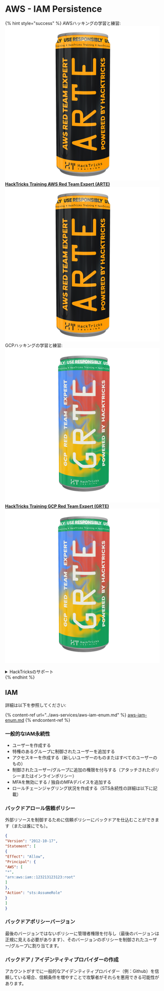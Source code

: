# AWS - IAM Persistence

{% hint style="success" %}
AWSハッキングの学習と練習:<img src="/.gitbook/assets/image.png" alt="" data-size="line">[**HackTricks Training AWS Red Team Expert (ARTE)**](https://training.hacktricks.xyz/courses/arte)<img src="/.gitbook/assets/image.png" alt="" data-size="line">\
GCPハッキングの学習と練習: <img src="/.gitbook/assets/image (2).png" alt="" data-size="line">[**HackTricks Training GCP Red Team Expert (GRTE)**<img src="/.gitbook/assets/image (2).png" alt="" data-size="line">](https://training.hacktricks.xyz/courses/grte)

<details>

<summary>HackTricksのサポート</summary>

* [**サブスクリプションプラン**](https://github.com/sponsors/carlospolop)をチェック！
* 💬 [**Discordグループ**](https://discord.gg/hRep4RUj7f)に参加するか、[**telegramグループ**](https://t.me/peass)に参加するか、**Twitter** 🐦 [**@hacktricks\_live**](https://twitter.com/hacktricks\_live)**をフォロー**してください。
* **HackTricks**と**HackTricks Cloud**のGitHubリポジトリにPRを提出して、ハッキングトリックを共有してください。

</details>
{% endhint %}

## IAM

詳細は以下を参照してください:

{% content-ref url="../aws-services/aws-iam-enum.md" %}
[aws-iam-enum.md](../aws-services/aws-iam-enum.md)
{% endcontent-ref %}

### 一般的なIAM永続性

* ユーザーを作成する
* 特権のあるグループに制御されたユーザーを追加する
* アクセスキーを作成する（新しいユーザーのものまたはすべてのユーザーのもの）
* 制御されたユーザー/グループに追加の権限を付与する（アタッチされたポリシーまたはインラインポリシー）
* MFAを無効にする / 独自のMFAデバイスを追加する
* ロールチェーンジャグリング状況を作成する（STS永続性の詳細は以下に記載）

### バックドアロール信頼ポリシー

外部リソースを制御するために信頼ポリシーにバックドアを仕込むことができます（または誰にでも）。
```json
{
"Version": "2012-10-17",
"Statement": [
{
"Effect": "Allow",
"Principal": {
"AWS": [
"*",
"arn:aws:iam::123213123123:root"
]
},
"Action": "sts:AssumeRole"
}
]
}
```
### バックドアポリシーバージョン

最後のバージョンではないポリシーに管理者権限を付与し（最後のバージョンは正規に見える必要があります）、そのバージョンのポリシーを制御されたユーザー/グループに割り当てます。

### バックドア / アイデンティティプロバイダーの作成

アカウントがすでに一般的なアイデンティティプロバイダー（例：Github）を信頼している場合、信頼条件を増やすことで攻撃者がそれらを悪用できる可能性があります。
